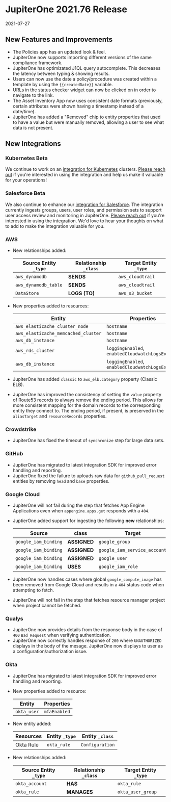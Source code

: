 # JupiterOne 2021.76 Release

2021-07-27

## New Features and Improvements

- The Policies app has an updated look & feel.
- JupiterOne now supports importing different versions of the same compliance framework.
- JupiterOne has optimizated J1QL query autocomplete. This decreases the latency between typing & showing results.
- Users can now use the date a policy/procedure was created within a template by using the `{{createdDate}}` variable.
- URLs in the status checker widget can now be clicked on in order to navigate to the link.
- The Asset Inventory App now uses consistent date formats (previously, certain attributes were shown having a timestamp instead of a date/time).
- JupiterOne has added a "Removed" chip to entity properties that used to have a value but were manually removed, allowing a user to see what data is not present.

## New Integrations

### Kubernetes Beta

We continue to work on an [integration for Kubernetes](https://github.com/JupiterOne/graph-kubernetes/blob/master/docs/jupiterone.md) clusters. 
[Please reach out](beta-request-form) if you're interested in using the integration and help us make it valuable for your operations!

### Salesforce Beta

We also continue to enhance our [integration for Salesforce](../docs/integrations/salesforce/index.md). 
The integration currently ingests groups, users, user roles, and permission sets to support user access review and monitoring in JupiterOne. 
[Please reach out](beta-request-form) if you're interested in using the integration. We'd love to hear your thoughts on what to add to make the integration valuable for you.

### AWS

- New relationships added:

  | Source Entity `_type` | Relationship `_class` | Target Entity `_type` |
  | --------------------- | --------------------- | --------------------- |
  | `aws_dynamodb`        | **SENDS**             | `aws_cloudtrail`      |
  | `aws_dynamodb_table`  | **SENDS**             | `aws_cloudtrail`      |
  | `DataStore`           | **LOGS (TO)**         | `aws_s3_bucket`       |
  
- New properties added to resources:

  | Entity                              | Properties                                       |
  | ----------------------------------- | ------------------------------------------------ |
  | `aws_elasticache_cluster_node`      | `hostname`                                       |
  | `aws_elasticache_memcached_cluster` | `hostname`                                       |
  | `aws_db_instance`                   | `hostname`                                       |
  | `aws_rds_cluster`                   | `loggingEnabled`, `enabledCloudwatchLogsExports` |
  | `aws_db_instance`                   | `loggingEnabled`, `enabledCloudwatchLogsExports` |
  
- JupiterOne has added `classic` to `aws_elb.category` property (Classic ELB).

- JupiterOne has improved the consistency of setting the `value` property of Route53 records to
  always remove the ending period. This allows for more consistent mapping for
  the domain records to the corresponding entity they connect to. The ending
  period, if present, is preserved in the `aliasTarget` and `resourceRecords`
  properties.

### Crowdstrike

- JupiterOne has fixed the timeout of `synchronize` step for large data sets.

### GitHub

- JuptierOne has migrated to latest integration SDK for improved error handling and reporting.
- JupiterOne fixed the failure to uploads raw data for `github_pull_request` entities by removing `head` and `base` properties.

### Google Cloud

- JupiterOne will not fail during the step that fetches App Engine Applications even when
  `appengine.apps.get` responds with a `404`.
 
- JuptierOne added support for ingesting the following **new** relationships:

  | Source               | class        | Target                       |
  | -------------------- | ------------ | ---------------------------- |
  | `google_iam_binding` | **ASSIGNED** | `google_group`               |
  | `google_iam_binding` | **ASSIGNED** | `google_iam_service_account` |
  | `google_iam_binding` | **ASSIGNED** | `google_user`                |
  | `google_iam_binding` | **USES**     | `google_iam_role`            |
  
- JupiterOne now handles cases where global `google_compute_image` has been removed from Google
  Cloud and results in a `404` status code when attempting to fetch.
  
- JupiterOne will not fail in the step that fetches resource manager project when project cannot
  be fetched.
  
### Qualys

- JupiterOne now provides details from the response body in the case of `400` `Bad Request` when verifying authentication.
- JupiterOne now correctly handles response of `200` where `UNAUTHORIZED` displays in the body of the mesage. JupiterOne now displays to user as a configuration/authorization issue.

### Okta

- JupiterOne has migrated to latest integration SDK for improved error handling and reporting.
- New properties added to resource:

  | Entity      | Properties   |
  | ----------- | ------------ |
  | `okta_user` | `mfaEnabled` |

- New entity added:

  | Resources | Entity `_type` | Entity `_class` |
  | --------- | -------------- | --------------- |
  | Okta Rule | `okta_rule`    | `Configuration` |
  
- New relationships added:

  | Source Entity `_type` | Relationship `_class` | Target Entity `_type` |
  | --------------------- | --------------------- | --------------------- |
  | `okta_account`        | **HAS**               | `okta_rule`           |
  | `okta_rule`           | **MANAGES**           | `okta_user_group`     |

[beta-request-form]: https://forms.gle/HoPsNdtMPwdzVA367

